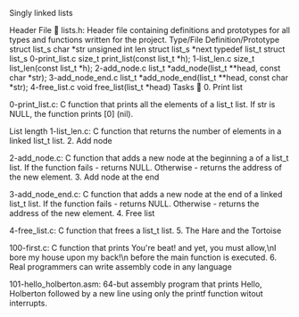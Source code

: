 Singly linked lists

Header File 📁 lists.h: Header file containing definitions and prototypes for all types and functions written for the project. Type/File Definition/Prototype struct list_s char *str unsigned int len struct list_s *next typedef list_t struct list_s 0-print_list.c size_t print_list(const list_t *h); 1-list_len.c size_t list_len(const list_t *h); 2-add_node.c list_t *add_node(list_t **head, const char *str); 3-add_node_end.c list_t *add_node_end(list_t **head, const char *str); 4-free_list.c void free_list(list_t *head) Tasks 📃 0. Print list

0-print_list.c: C function that prints all the elements of a list_t list. If str is NULL, the function prints [0] (nil).

List length
1-list_len.c: C function that returns the number of elements in a linked list_t list. 2. Add node

2-add_node.c: C function that adds a new node at the beginning a of a list_t list. If the function fails - returns NULL. Otherwise - returns the address of the new element. 3. Add node at the end

3-add_node_end.c: C function that adds a new node at the end of a linked list_t list. If the function fails - returns NULL. Otherwise - returns the address of the new element. 4. Free list

4-free_list.c: C function that frees a list_t list. 5. The Hare and the Tortoise

100-first.c: C function that prints You're beat! and yet, you must allow,\nI bore my house upon my back!\n before the main function is executed. 6. Real programmers can write assembly code in any language

101-hello_holberton.asm: 64-but assembly program that prints Hello, Holberton followed by a new line using only the printf function witout interrupts.
